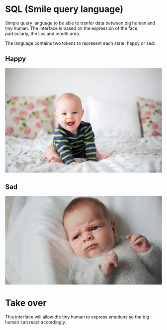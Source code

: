 # SQL (Smile query language)

Simple query language to be able to tranfer data between big human and tiny human. The interface is based on the expression of the face, particularly, the lips and mouth area.

The language contains two tokens to represent each state: happy or sad:

## Happy

![smile token](smile.png)

## Sad

![frown token](frown.png)

# Take over

This interface will allow the tiny human to express emotions so the big human can react accordingly.
